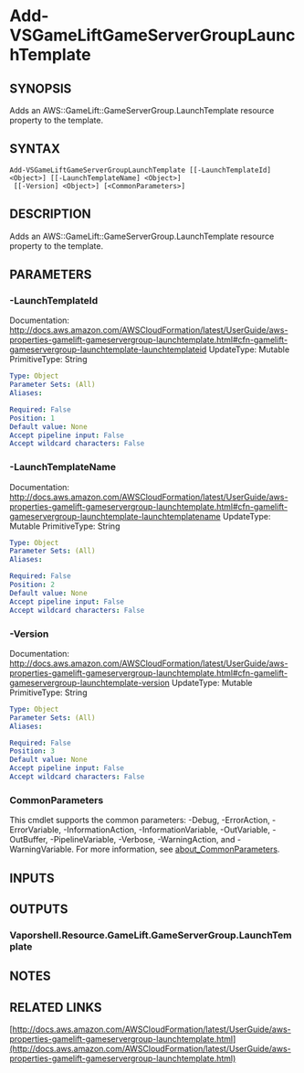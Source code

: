 # Add-VSGameLiftGameServerGroupLaunchTemplate

## SYNOPSIS
Adds an AWS::GameLift::GameServerGroup.LaunchTemplate resource property to the template.

## SYNTAX

```
Add-VSGameLiftGameServerGroupLaunchTemplate [[-LaunchTemplateId] <Object>] [[-LaunchTemplateName] <Object>]
 [[-Version] <Object>] [<CommonParameters>]
```

## DESCRIPTION
Adds an AWS::GameLift::GameServerGroup.LaunchTemplate resource property to the template.

## PARAMETERS

### -LaunchTemplateId
Documentation: http://docs.aws.amazon.com/AWSCloudFormation/latest/UserGuide/aws-properties-gamelift-gameservergroup-launchtemplate.html#cfn-gamelift-gameservergroup-launchtemplate-launchtemplateid
UpdateType: Mutable
PrimitiveType: String

```yaml
Type: Object
Parameter Sets: (All)
Aliases:

Required: False
Position: 1
Default value: None
Accept pipeline input: False
Accept wildcard characters: False
```

### -LaunchTemplateName
Documentation: http://docs.aws.amazon.com/AWSCloudFormation/latest/UserGuide/aws-properties-gamelift-gameservergroup-launchtemplate.html#cfn-gamelift-gameservergroup-launchtemplate-launchtemplatename
UpdateType: Mutable
PrimitiveType: String

```yaml
Type: Object
Parameter Sets: (All)
Aliases:

Required: False
Position: 2
Default value: None
Accept pipeline input: False
Accept wildcard characters: False
```

### -Version
Documentation: http://docs.aws.amazon.com/AWSCloudFormation/latest/UserGuide/aws-properties-gamelift-gameservergroup-launchtemplate.html#cfn-gamelift-gameservergroup-launchtemplate-version
UpdateType: Mutable
PrimitiveType: String

```yaml
Type: Object
Parameter Sets: (All)
Aliases:

Required: False
Position: 3
Default value: None
Accept pipeline input: False
Accept wildcard characters: False
```

### CommonParameters
This cmdlet supports the common parameters: -Debug, -ErrorAction, -ErrorVariable, -InformationAction, -InformationVariable, -OutVariable, -OutBuffer, -PipelineVariable, -Verbose, -WarningAction, and -WarningVariable. For more information, see [about_CommonParameters](http://go.microsoft.com/fwlink/?LinkID=113216).

## INPUTS

## OUTPUTS

### Vaporshell.Resource.GameLift.GameServerGroup.LaunchTemplate
## NOTES

## RELATED LINKS

[http://docs.aws.amazon.com/AWSCloudFormation/latest/UserGuide/aws-properties-gamelift-gameservergroup-launchtemplate.html](http://docs.aws.amazon.com/AWSCloudFormation/latest/UserGuide/aws-properties-gamelift-gameservergroup-launchtemplate.html)

